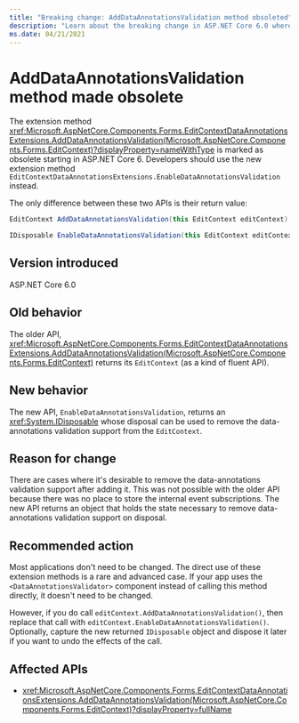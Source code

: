 ```yaml
---
title: "Breaking change: AddDataAnnotationsValidation method obsoleted"
description: "Learn about the breaking change in ASP.NET Core 6.0 where the AddDataAnnotationsValidation method is replaced with EnableDataAnnotationsValidation."
ms.date: 04/21/2021
---
```

# AddDataAnnotationsValidation method made obsolete

The extension method <xref:Microsoft.AspNetCore.Components.Forms.EditContextDataAnnotationsExtensions.AddDataAnnotationsValidation(Microsoft.AspNetCore.Components.Forms.EditContext)?displayProperty=nameWithType> is marked as obsolete starting in ASP.NET Core 6. Developers should use the new extension method `EditContextDataAnnotationsExtensions.EnableDataAnnotationsValidation` instead.

The only difference between these two APIs is their return value:

```csharp
EditContext AddDataAnnotationsValidation(this EditContext editContext) { ... }

IDisposable EnableDataAnnotationsValidation(this EditContext editContext) { ... }
```

## Version introduced

ASP.NET Core 6.0

## Old behavior

The older API, <xref:Microsoft.AspNetCore.Components.Forms.EditContextDataAnnotationsExtensions.AddDataAnnotationsValidation(Microsoft.AspNetCore.Components.Forms.EditContext)> returns its `EditContext` (as a kind of fluent API).

## New behavior

The new API, `EnableDataAnnotationsValidation`, returns an <xref:System.IDisposable> whose disposal can be used to remove the data-annotations validation support from the `EditContext`.

## Reason for change

There are cases where it's desirable to remove the data-annotations validation support after adding it. This was not possible with the older API because there was no place to store the internal event subscriptions. The new API returns an object that holds the state necessary to remove data-annotations validation support on disposal.

## Recommended action

Most applications don't need to be changed. The direct use of these extension methods is a rare and advanced case. If your app uses the `<DataAnnotationsValidator>` component instead of calling this method directly, it doesn't need to be changed.

However, if you do call `editContext.AddDataAnnotationsValidation()`, then replace that call with `editContext.EnableDataAnnotationsValidation()`. Optionally, capture the new returned `IDisposable` object and dispose it later if you want to undo the effects of the call.

## Affected APIs

- <xref:Microsoft.AspNetCore.Components.Forms.EditContextDataAnnotationsExtensions.AddDataAnnotationsValidation(Microsoft.AspNetCore.Components.Forms.EditContext)?displayProperty=fullName>

<!--

## Category

ASP.NET Core

## Affected APIs

- `M:Microsoft.AspNetCore.Components.Forms.EditContextDataAnnotationsExtensions.AddDataAnnotationsValidation(Microsoft.AspNetCore.Components.Forms.EditContext)`

-->
